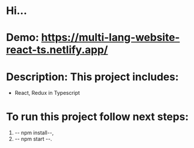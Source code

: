 # Hi...

# Demo: https://multi-lang-website-react-ts.netlify.app/

# Description: This project includes:
- React, Redux in Typescript

# To run this project follow next steps:

1. -- npm install--,
2. -- npm start --.
